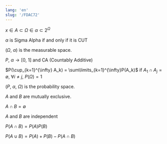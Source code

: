 ```yaml
---
lang: 'en'
slug: '/FDAC72'
---
```


$x \in A \subset \Omega \in \alpha \subset 2^{\Omega}$

$\alpha$ is Sigma Alpha if and only if it is CUT

$(\Omega,~\alpha)$ is the measurable space.

$P$, $\alpha \rightarrow [0,~1]$ and CA (Countably Additive)

$P(\cup_{k=1}^{\infty} A_k) = \sum\limits_{k=1}^{\infty}P(A_k)$ if $A_1 \cap A_j = \emptyset,~\forall i \neq j,~P(\Omega) = 1$

$(P,~\alpha,~\Omega)$ is the probability space.

$A$ and $B$ are mutually exclusive.

$A \cap B = \emptyset$

$A$ and $B$ are independent

$P(A \cap B) = P(A) P(B)$

$P (A \cup B) = P (A) + P(B) - P (A \cap B)$

